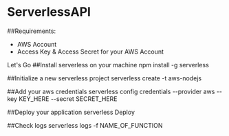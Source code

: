 # ServerlessAPI
##Requirements:
- AWS Account
- Access Key & Access Secret for your AWS Account

Let's Go
##Install serverless on your machine
npm install -g serverless

##Initialize a new serverless project
serverless create -t aws-nodejs

##Add your aws credentials
serverless config credentials --provider aws --key KEY_HERE --secret SECRET_HERE

##Deploy your application
serverless Deploy

##Check logs
serverless logs -f NAME_OF_FUNCTION
